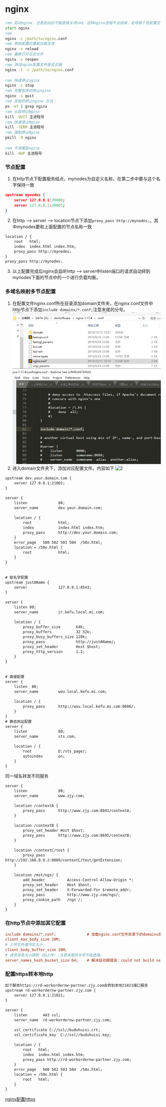 # nginx
~~~ cmd
rem 启动nginx，注意启动后不能直接关闭cmd，这样nginx进程不会结束，会导致个性配置文件后不生效。要用下面的命令关闭nginx
start nginx
rem 
nginx -c /path/to/nginx.conf
rem 修改配置后重新加载生效
nginx -s reload
rem 重新打开日志文件
nginx -s reopen
rem 测试nginx配置文件是否正确
nginx -t -c /path/to/nginx.conf

rem 快速停止nginx
nginx -s stop
rem 完整有序的停止nginx
nginx -s quit
rem 其他的停止nginx 方式：
ps -ef | grep nginx
rem 从容停止Nginx
kill -QUIT 主进程号
rem 快速停止Nginx
kill -TERM 主进程号
rem 强制停止Nginx
pkill -9 nginx

rem 平滑重启nginx
kill -HUP 主进程号
~~~~
### 节点配置
1. 在http节点下配置服务结点，mynodes为自定义名称，在第二步中要与这个名字保持一致
~~~ json
upstream mynodes {
    server 127.0.0.1:20000;
    server 127.0.0.1:20001;
}
~~~
2. 在http --> server --> location节点下添加`proxy_pass http://mynodes;`。其中mynodes要和上面配置的节点名称一致
~~~
location / {
    root   html;
    index  index.html index.htm;
    proxy_pass http://mynodes; 
}
proxy_pass http://mynodes; 
~~~
3. 以上配置完成后nginx会监听http --> server中listen端口的请求自动转到mynodes下面的节点中的一个进行负载均衡。
### 多域名映射多节点配置
1. 在配置文件nginx.conf所在目录添加domain文件夹，在nginx.conf文件中http节点下添加`include domains/*.conf;`注意末尾的分号。
![1](../imgs/nginx/1.png)
2. 进入domain文件夹下，添加对应配置文件。内容如下
![2](../imgs/nginx/22222.png)
~~~ nginx
upstream dev.your.domain.com {
    server 127.0.0.1:21002;
}

server {
    listen              80;
    server_name         dev.your.domain.com;

    location / {
        root            html;
        index           index.html index.htm;
        proxy_pass      http://dev.your.domain.com; 
    }
    error_page   500 502 503 504  /50x.html;
    location = /50x.html {
        root            html;
    }
}


# 取名字配置
upstream justAName {
    server              127.0.0.1:8543;
}

server {        
    listen 80;
    server_name         jr.kefu.local.mi.com;

    location / {
        proxy_buffer_size       64k;
        proxy_buffers           32 32k;
        proxy_busy_buffers_size 128k;
        proxy_pass              http://justAName/;
        proxy_set_header        Host $host;
        proxy_http_version      1.1;
    }
}


# 直接配置
server { 
    listen  80; 
    server_name         wou.local.kefu.mi.com;
        
    location / { 
        proxy_pass      http://wou.local.kefu.mi.com:8686/;
    } 
}
# 静态网站配置
server { 
    listen              80; 
    server_name         sts.com;
     
    location / { 
        root            D:/sts_page/;
        autoindex       on;
    } 
}
~~~
同一域名转发不同服务
```  nginx
server { 
    listen              80; 
    server_name         www.zjy.com; 
        
    location /contextA { 
        proxy_pass      http://www.zjy.com:8041/contextA; 
    } 

    location /contextB { 
        proxy_set_header Host $host; 
        proxy_pass      http://www.zjy.com:8695/contextB; 
    } 

    location /contextC/test { 
        proxy_pass      http://192.168.0.0.2:8089/contextC/test/getExtension; 
    } 

    location /mst/ngs/ { 
        add_header          Access-Control-Allow-Origin *; 
        proxy_set_header    Host $host; 
        proxy_set_header    X-Forwarded-For $remote_addr; 
        proxy_pass          http://www.zjy.com/ngs/; 
        proxy_cookie_path   /ngs /; 
    } 
}
```
### 在http节点中添加其它配置
``` ini
include domains/*.conf;              # 加载nginx.conf文件目录下的domains目录下所有.conf结尾的配置文件
client_max_body_size 20M;
# 上传文件缓冲区大小
client_body_buffer_size 20M;
# 请求信息大小限制（如上传）,注意末尾的分号不能遗漏。
server_names_hash_bucket_size 64;    # 解决启动报错误：could not build server_names_hash, you should increase server_names_hash_bucket_size: 32
```

### 配置https转本地http
```shell script
如下脚本https://rd-workordernw-partner.zjy.com会转到本地21021端口服务
upstream rd-workordernw-partner.zjy.com {
    server 127.0.0.1:21021;
}

server {
    listen       443 ssl;
    server_name  rd-workordernw-partner.zjy.com;

    ssl_certificate C://ssl//buduhuisi.crt;
    ssl_certificate_key  C://ssl//buduhuisi.key;

    location / {
        root   html;
        index  index.html index.htm;
        proxy_pass http://rd-workordernw-partner.zjy.com; 
    }
    error_page   500 502 503 504  /50x.html;
    location = /50x.html {
        root   html;
    }
}
```
[nginx配置https](https://www.cnblogs.com/chasewade/p/7661290.html)
